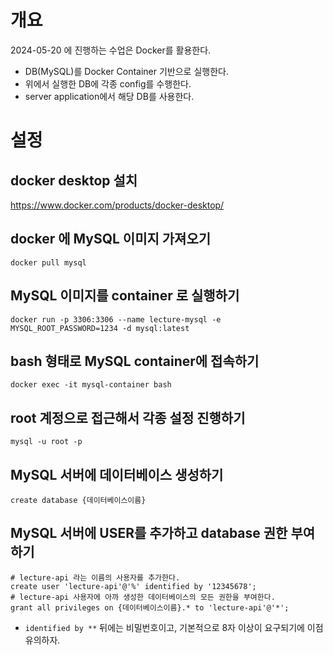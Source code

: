 # 개요

2024-05-20 에 진행하는 수업은 Docker를 활용한다.

* DB(MySQL)를 Docker Container 기반으로 실행한다.
* 위에서 실행한 DB에 각종 config를 수행한다.
* server application에서 해당 DB를 사용한다.

# 설정

## docker desktop 설치

https://www.docker.com/products/docker-desktop/

## docker 에 MySQL 이미지 가져오기

```shell
docker pull mysql
```

## MySQL 이미지를 container 로 실행하기

```shell
docker run -p 3306:3306 --name lecture-mysql -e MYSQL_ROOT_PASSWORD=1234 -d mysql:latest
```

## bash 형태로 MySQL container에 접속하기

```shell
docker exec -it mysql-container bash
```

## root 계정으로 접근해서 각종 설정 진행하기

```shell
mysql -u root -p
```

## MySQL 서버에 데이터베이스 생성하기

```shell
create database {데이터베이스이름}
```

## MySQL 서버에 USER를 추가하고 database 권한 부여하기

```shell
# lecture-api 라는 이름의 사용자를 추가한다.
create user 'lecture-api'@'%' identified by '12345678';
# lecture-api 사용자에 아까 생성한 데이터베이스의 모든 권한을 부여한다.
grant all privileges on {데이터베이스이름}.* to 'lecture-api'@'*';
```

* `identified by **` 뒤에는 비밀번호이고, 기본적으로 8자 이상이 요구되기에 이점 유의하자.
